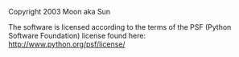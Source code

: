Copyright 2003 Moon aka Sun

The software is licensed according to the terms of the PSF (Python Software Foundation) license found here: http://www.python.org/psf/license/